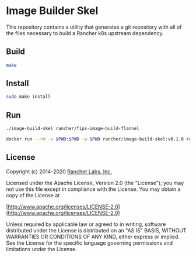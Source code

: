 # Image Builder Skel

This repository contains a utility that generates a git repository with all of the files necessary to build a Rancher k8s upstream dependency.

## Build

```sh
make
```

## Install

```sh
sudo make install
```

## Run

```sh
./image-build-skel rancher/fips-image-build-flannel
```

```sh
docker run --rm -v $PWD:$PWD -w $PWD rancher/image-build-skel:v0.1.0 rancher/fips-image-build-flannel
```

## License
Copyright (c) 2014-2020 [Rancher Labs, Inc.](http://rancher.com)

Licensed under the Apache License, Version 2.0 (the "License");
you may not use this file except in compliance with the License.
You may obtain a copy of the License at

[http://www.apache.org/licenses/LICENSE-2.0](http://www.apache.org/licenses/LICENSE-2.0)

Unless required by applicable law or agreed to in writing, software
distributed under the License is distributed on an "AS IS" BASIS,
WITHOUT WARRANTIES OR CONDITIONS OF ANY KIND, either express or implied.
See the License for the specific language governing permissions and
limitations under the License.
